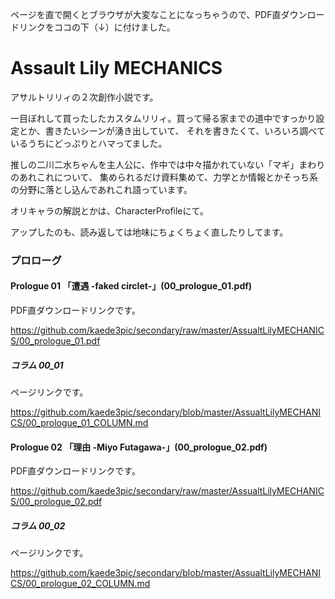 ページを直で開くとブラウザが大変なことになっちゃうので、PDF直ダウンロードリンクをココの下（↓）に付けました。

# Assault Lily MECHANICS
アサルトリリィの２次創作小説です。

一目ぼれして買ったしたカスタムリリィ。買って帰る家までの道中ですっかり設定とか、書きたいシーンが湧き出していて、
それを書きたくて、いろいろ調べているうちにどっぷりとハマってました。

推しの二川二水ちゃんを主人公に、作中では中々描かれていない「マギ」まわりのあれこれについて、
集められるだけ資料集めて、力学とか情報とかそっち系の分野に落とし込んであれこれ語っています。

オリキャラの解説とかは、CharacterProfileにて。

アップしたのも、読み返しては地味にちょくちょく直したりしてます。

### プロローグ
#### Prologue 01 「遭遇 -faked circlet-」(00_prologue_01.pdf)
PDF直ダウンロードリンクです。

https://github.com/kaede3pic/secondary/raw/master/AssualtLilyMECHANICS/00_prologue_01.pdf

##### コラム 00_01
ページリンクです。

https://github.com/kaede3pic/secondary/blob/master/AssualtLilyMECHANICS/00_prologue_01_COLUMN.md

#### Prologue 02 「理由 -Miyo Futagawa-」(00_prologue_02.pdf)
PDF直ダウンロードリンクです。

https://github.com/kaede3pic/secondary/raw/master/AssualtLilyMECHANICS/00_prologue_02.pdf

##### コラム 00_02
ページリンクです。

https://github.com/kaede3pic/secondary/blob/master/AssualtLilyMECHANICS/00_prologue_02_COLUMN.md
